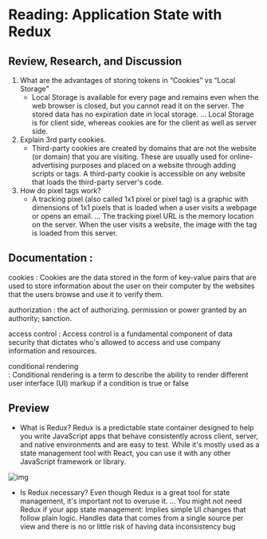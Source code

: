 # Reading: Application State with Redux

## Review, Research, and Discussion
1. What are the advantages of storing tokens in “Cookies” vs “Local Storage”
   - Local Storage is available for every page and remains even when the web browser is closed, but you cannot read it on the server. The stored data has no expiration date in local storage. ... Local Storage is for client side, whereas cookies are for the client as well as server side.
2. Explain 3rd party cookies.
    - Third-party cookies are created by domains that are not the website (or domain) that you are visiting. These are usually used for online-advertising purposes and placed on a website through adding scripts or tags. A third-party cookie is accessible on any website that loads the third-party server's code.
3. How do pixel tags work?
    - A tracking pixel (also called 1x1 pixel or pixel tag) is a graphic with dimensions of 1x1 pixels that is loaded when a user visits a webpage or opens an email. ... The tracking pixel URL is the memory location on the server. When the user visits a website, the image with the tag is loaded from this server.

 ## Documentation :
 cookies
 :  Cookies are the data stored in the form of key-value pairs that are used to store information about the user on their computer by the websites that the users browse and use it to verify them.

authorization
:  the act of authorizing. permission or power granted by an authority; sanction.


access control
:  Access control is a fundamental component of data security that dictates who's allowed to access and use company information and resources.

conditional rendering  
:   Conditional rendering is a term to describe the ability to render different user interface (UI) markup if a condition is true or false


## Preview
* What is Redux? Redux is a predictable state container designed to help you write JavaScript apps that behave consistently across client, server, and native environments and are easy to test. While it's mostly used as a state management tool with React, you can use it with any other JavaScript framework or library.

![img](https://miro.medium.com/max/919/1*EdiFUfbTNmk_IxFDNqokqg.png)

* Is Redux necessary?
Even though Redux is a great tool for state management, it's important not to overuse it. ... You might not need Redux if your app state management: Implies simple UI changes that follow plain logic. Handles data that comes from a single source per view and there is no or little risk of having data inconsistency bug
